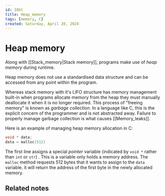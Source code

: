 ```yaml
---
id: 18bl
title: Heap_memory
tags: [memory, C]
created: Saturday, April 20, 2024
---
```


# Heap memory

Along with [[Stack_memory|Stack memory]], programs make use of _heap memory_
during runtime.

Heap memory does not use a standardised data structure and can be accessed from
any point within the program.

Whereas stack memory with it's LIFO structure has memory management built-in
when programs allocate memory from the heap they must manually deallocate it
when it is no longer required. This process of "freeing memory" is known as
_garbage collection_. In a language like C, this is the explicit concern of the
programmer and is not abstracted away. Failure to properly manage garbage
collection is what causes [[Memory_leaks]].

Here is an example of managing heap memory allocation in C:

```c
void * data;
data = malloc(512)
```

The first line assigns a special _pointer_ variable (indicated by `void *`
rather than `int` or `str`) . This is a variable only holds a memory address.
The `malloc` method requests 512 bytes that it wants to assign to the `data`
variable. it will return the address of the first byte in the newly allocated
memory.

## Related notes
